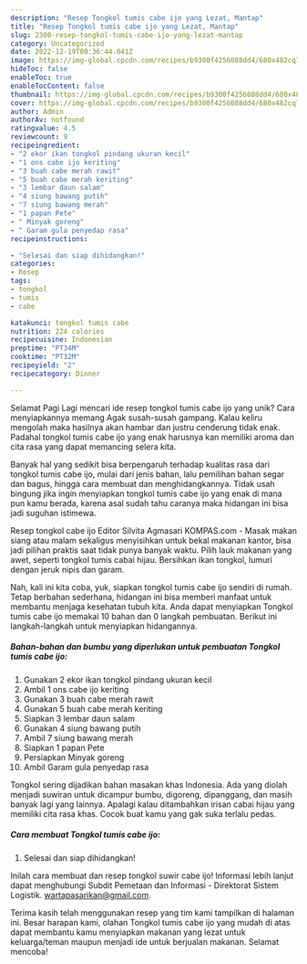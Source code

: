 ```yaml
---
description: "Resep Tongkol tumis cabe ijo yang Lezat, Mantap"
title: "Resep Tongkol tumis cabe ijo yang Lezat, Mantap"
slug: 2300-resep-tongkol-tumis-cabe-ijo-yang-lezat-mantap
category: Uncategorized
date: 2022-12-19T08:36:44.041Z
image: https://img-global.cpcdn.com/recipes/b9300f4256088dd4/680x482cq70/tongkol-tumis-cabe-ijo-foto-resep-utama.jpg
hideToc: false
enableToc: true
enableTocContent: false
thumbnail: https://img-global.cpcdn.com/recipes/b9300f4256088dd4/680x482cq70/tongkol-tumis-cabe-ijo-foto-resep-utama.jpg
cover: https://img-global.cpcdn.com/recipes/b9300f4256088dd4/680x482cq70/tongkol-tumis-cabe-ijo-foto-resep-utama.jpg
author: Admin
authorAv: notfound
ratingvalue: 4.5
reviewcount: 9
recipeingredient:
- "2 ekor ikan tongkol pindang ukuran kecil"
- "1 ons cabe ijo keriting"
- "3 buah cabe merah rawit"
- "5 buah cabe merah keriting"
- "3 lembar daun salam"
- "4 siung bawang putih"
- "7 siung bawang merah"
- "1 papan Pete"
- " Minyak goreng"
- " Garam gula penyedap rasa"
recipeinstructions:

- "Selesai dan siap dihidangkan!"
categories:
- Resep
tags:
- tongkol
- tumis
- cabe

katakunci: tongkol tumis cabe 
nutrition: 224 calories
recipecuisine: Indonesian
preptime: "PT34M"
cooktime: "PT32M"
recipeyield: "2"
recipecategory: Dinner

---
```



Selamat Pagi Lagi mencari ide resep tongkol tumis cabe ijo yang unik? Cara menyiapkannya memang Agak susah-susah gampang. Kalau keliru mengolah maka hasilnya akan hambar dan justru cenderung tidak enak. Padahal tongkol tumis cabe ijo yang enak harusnya kan memiliki aroma dan cita rasa yang dapat memancing selera kita.


Banyak hal yang sedikit bisa berpengaruh terhadap kualitas rasa dari tongkol tumis cabe ijo, mulai dari jenis bahan, lalu pemilihan bahan segar dan bagus, hingga cara membuat dan menghidangkannya. Tidak usah bingung jika ingin menyiapkan tongkol tumis cabe ijo yang enak di mana pun kamu berada, karena asal sudah tahu caranya maka hidangan ini bisa jadi suguhan istimewa.

Resep tongkol cabe ijo Editor Silvita Agmasari KOMPAS.com - Masak makan siang atau malam sekaligus menyisihkan untuk bekal makanan kantor, bisa jadi pilihan praktis saat tidak punya banyak waktu. Pilih lauk makanan yang awet, seperti tongkol tumis cabai hijau. Bersihkan ikan tongkol, lumuri dengan jeruk nipis dan garam.


Nah, kali ini kita coba, yuk, siapkan tongkol tumis cabe ijo sendiri di rumah. Tetap berbahan sederhana, hidangan ini bisa memberi manfaat untuk membantu menjaga kesehatan tubuh kita. Anda dapat menyiapkan Tongkol tumis cabe ijo memakai 10 bahan dan 0 langkah pembuatan. Berikut ini langkah-langkah untuk menyiapkan hidangannya.

<!--inarticleads1-->

##### Bahan-bahan dan bumbu yang diperlukan untuk pembuatan Tongkol tumis cabe ijo:

1. Gunakan 2 ekor ikan tongkol pindang ukuran kecil
1. Ambil 1 ons cabe ijo keriting
1. Gunakan 3 buah cabe merah rawit
1. Gunakan 5 buah cabe merah keriting
1. Siapkan 3 lembar daun salam
1. Gunakan 4 siung bawang putih
1. Ambil 7 siung bawang merah
1. Siapkan 1 papan Pete
1. Persiapkan  Minyak goreng
1. Ambil  Garam gula penyedap rasa


Tongkol sering dijadikan bahan masakan khas Indonesia. Ada yang diolah menjadi suwiran untuk dicampur bumbu, digoreng, dipanggang, dan masih banyak lagi yang lainnya. Apalagi kalau ditambahkan irisan cabai hijau yang memiliki cita rasa khas. Cocok buat kamu yang gak suka terlalu pedas. 

<!--inarticleads2-->

##### Cara membuat Tongkol tumis cabe ijo:


1. Selesai dan siap dihidangkan!

Inilah cara membuat dan resep tongkol suwir cabe ijo! Informasi lebih lanjut dapat menghubungi Subdit Pemetaan dan Informasi - Direktorat Sistem Logistik. wartapasarikan@gmail.com. 

Terima kasih telah menggunakan resep yang tim kami tampilkan di halaman ini. Besar harapan kami, olahan Tongkol tumis cabe ijo yang mudah di atas dapat membantu kamu menyiapkan makanan yang lezat untuk keluarga/teman maupun menjadi ide untuk berjualan makanan. Selamat mencoba!
